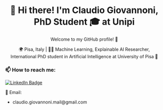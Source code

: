 <!-- Welcome Message -->
<h1 align="center">👋 Hi there! I'm Claudio Giovannoni, PhD Student 🎓 at Unipi </h1>
<p align="center">Welcome to my GitHub profile! 🚀</p>

<!-- Contact Information -->
<p align="center">
  🌍 Pisa, Italy  |  👨‍💼 Machine Learning, Explainable AI Researcher, International PhD student in Artificial Intelligence at University of Pisa 🤖
</p>

<!-- How to Reach Me -->
<h3 align="left">📫 How to reach me:</h3>
<p align="left"> 
  
<!-- LinkedIn Badge -->
<a href="https://www.linkedin.com/in/cgiovannoni">
  <img src="https://img.shields.io/badge/LinkedIn-Connect-blue?style=for-the-badge&logo=linkedin" alt="LinkedIn Badge"> <br>
</a> 
  
📧 Email: 
<p align="left"> 
  <ul>
  <li>claudio.giovannoni.mail@gmail.com </li>
  </ul>
</p>
